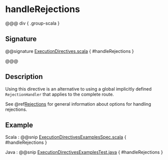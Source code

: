 # handleRejections

@@@ div { .group-scala }

## Signature

@@signature [ExecutionDirectives.scala](/http/src/main/scala/akka/http/scaladsl/server/directives/ExecutionDirectives.scala) { #handleRejections }

@@@

## Description

Using this directive is an alternative to using a global implicitly defined `RejectionHandler` that
applies to the complete route.

See @ref[Rejections](../../rejections.md) for general information about options for handling rejections.

## Example

Scala
:  @@snip [ExecutionDirectivesExamplesSpec.scala](/docs/src/test/scala/docs/http/scaladsl/server/directives/ExecutionDirectivesExamplesSpec.scala) { #handleRejections }

Java
:  @@snip [ExecutionDirectivesExamplesTest.java](/docs/src/test/java/docs/http/javadsl/server/directives/ExecutionDirectivesExamplesTest.java) { #handleRejections }
